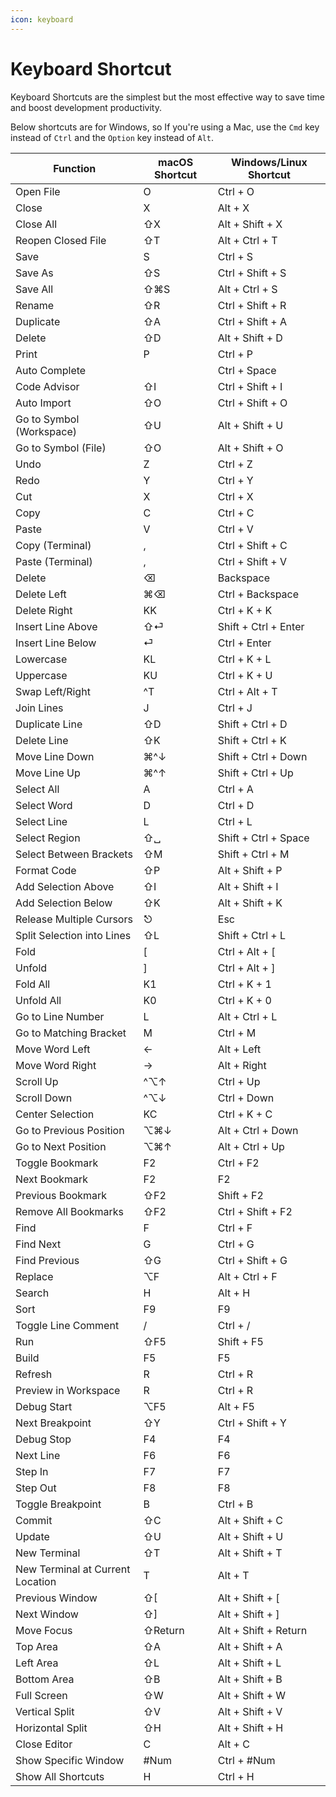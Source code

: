 ```yaml
---
icon: keyboard
---
```


# Keyboard Shortcut

Keyboard Shortcuts are the simplest but the most effective way to save time and boost development productivity.

Below shortcuts are for Windows, so If you're using a Mac, use the `Cmd` key instead of `Ctrl` and the `Option` key instead of `Alt`.

| Function                         | macOS Shortcut | Windows/Linux Shortcut |
| -------------------------------- | -------------- | ---------------------- |
| Open File                        | O              | Ctrl + O               |
| Close                            | X              | Alt + X                |
| Close All                        | ⇧X             | Alt + Shift + X        |
| Reopen Closed File               | ⇧T             | Alt + Ctrl + T         |
| Save                             | S              | Ctrl + S               |
| Save As                          | ⇧S             | Ctrl + Shift + S       |
| Save All                         | ⇧⌘S            | Alt + Ctrl + S         |
| Rename                           | ⇧R             | Ctrl + Shift + R       |
| Duplicate                        | ⇧A             | Ctrl + Shift + A       |
| Delete                           | ⇧D             | Alt + Shift + D        |
| Print                            | P              | Ctrl + P               |
| Auto Complete                    |                | Ctrl + Space           |
| Code Advisor                     | ⇧I             | Ctrl + Shift + I       |
| Auto Import                      | ⇧O             | Ctrl + Shift + O       |
| Go to Symbol (Workspace)         | ⇧U             | Alt + Shift + U        |
| Go to Symbol (File)              | ⇧O             | Alt + Shift + O        |
| Undo                             | Z              | Ctrl + Z               |
| Redo                             | Y              | Ctrl + Y               |
| Cut                              | X              | Ctrl + X               |
| Copy                             | C              | Ctrl + C               |
| Paste                            | V              | Ctrl + V               |
| Copy (Terminal)                  | ,              | Ctrl + Shift + C       |
| Paste (Terminal)                 | ,              | Ctrl + Shift + V       |
| Delete                           | ⌫              | Backspace              |
| Delete Left                      | ⌘⌫             | Ctrl + Backspace       |
| Delete Right                     | KK             | Ctrl + K + K           |
| Insert Line Above                | ⇧⏎             | Shift + Ctrl + Enter   |
| Insert Line Below                | ⏎              | Ctrl + Enter           |
| Lowercase                        | KL             | Ctrl + K + L           |
| Uppercase                        | KU             | Ctrl + K + U           |
| Swap Left/Right                  | ^T             | Ctrl + Alt + T         |
| Join Lines                       | J              | Ctrl + J               |
| Duplicate Line                   | ⇧D             | Shift + Ctrl + D       |
| Delete Line                      | ⇧K             | Shift + Ctrl + K       |
| Move Line Down                   | ⌘^↓            | Shift + Ctrl + Down    |
| Move Line Up                     | ⌘^↑            | Shift + Ctrl + Up      |
| Select All                       | A              | Ctrl + A               |
| Select Word                      | D              | Ctrl + D               |
| Select Line                      | L              | Ctrl + L               |
| Select Region                    | ⇧␣             | Shift + Ctrl + Space   |
| Select Between Brackets          | ⇧M             | Shift + Ctrl + M       |
| Format Code                      | ⇧P             | Alt + Shift + P        |
| Add Selection Above              | ⇧I             | Alt + Shift + I        |
| Add Selection Below              | ⇧K             | Alt + Shift + K        |
| Release Multiple Cursors         | ⎋              | Esc                    |
| Split Selection into Lines       | ⇧L             | Shift + Ctrl + L       |
| Fold                             | \[             | Ctrl + Alt + \[        |
| Unfold                           | ]              | Ctrl + Alt + ]         |
| Fold All                         | K1             | Ctrl + K + 1           |
| Unfold All                       | K0             | Ctrl + K + 0           |
| Go to Line Number                | L              | Alt + Ctrl + L         |
| Go to Matching Bracket           | M              | Ctrl + M               |
| Move Word Left                   | ←              | Alt + Left             |
| Move Word Right                  | →              | Alt + Right            |
| Scroll Up                        | ^⌥↑            | Ctrl + Up              |
| Scroll Down                      | ^⌥↓            | Ctrl + Down            |
| Center Selection                 | KC             | Ctrl + K + C           |
| Go to Previous Position          | ⌥⌘↓            | Alt + Ctrl + Down      |
| Go to Next Position              | ⌥⌘↑            | Alt + Ctrl + Up        |
| Toggle Bookmark                  | F2             | Ctrl + F2              |
| Next Bookmark                    | F2             | F2                     |
| Previous Bookmark                | ⇧F2            | Shift + F2             |
| Remove All Bookmarks             | ⇧F2            | Ctrl + Shift + F2      |
| Find                             | F              | Ctrl + F               |
| Find Next                        | G              | Ctrl + G               |
| Find Previous                    | ⇧G             | Ctrl + Shift + G       |
| Replace                          | ⌥F             | Alt + Ctrl + F         |
| Search                           | H              | Alt + H                |
| Sort                             | F9             | F9                     |
| Toggle Line Comment              | /              | Ctrl + /               |
| Run                              | ⇧F5            | Shift + F5             |
| Build                            | F5             | F5                     |
| Refresh                          | R              | Ctrl + R               |
| Preview in Workspace             | R              | Ctrl + R               |
| Debug Start                      | ⌥F5            | Alt + F5               |
| Next Breakpoint                  | ⇧Y             | Ctrl + Shift + Y       |
| Debug Stop                       | F4             | F4                     |
| Next Line                        | F6             | F6                     |
| Step In                          | F7             | F7                     |
| Step Out                         | F8             | F8                     |
| Toggle Breakpoint                | B              | Ctrl + B               |
| Commit                           | ⇧C             | Alt + Shift + C        |
| Update                           | ⇧U             | Alt + Shift + U        |
| New Terminal                     | ⇧T             | Alt + Shift + T        |
| New Terminal at Current Location | T              | Alt + T                |
| Previous Window                  | ⇧\[            | Alt + Shift + \[       |
| Next Window                      | ⇧]             | Alt + Shift + ]        |
| Move Focus                       | ⇧Return        | Alt + Shift + Return   |
| Top Area                         | ⇧A             | Alt + Shift + A        |
| Left Area                        | ⇧L             | Alt + Shift + L        |
| Bottom Area                      | ⇧B             | Alt + Shift + B        |
| Full Screen                      | ⇧W             | Alt + Shift + W        |
| Vertical Split                   | ⇧V             | Alt + Shift + V        |
| Horizontal Split                 | ⇧H             | Alt + Shift + H        |
| Close Editor                     | C              | Alt + C                |
| Show Specific Window             | #Num           | Ctrl + #Num            |
| Show All Shortcuts               | H              | Ctrl + H               |
